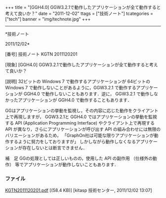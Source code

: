﻿+++
title = "[GGH4.0] GGW3.2.1で動作したアプリケーションが全て動作すると考えて良いか？"
date = "2011-12-02"
ttags = ["技術ノート"]
tcategories = ["tech"]
banner = "img/technote.jpg"
+++

-----------------------------------------------------------------------------------------------------------------------------

*技術ノート

2011/12/02*


[番号]
技術ノート KGTN 2011120201

[現象]
[GGH4.0]
GGW3.2.1で動作したアプリケーションが全て動作すると考えて良いか？

[説明]
32ビットの Windows 7 で動作するアプリケーションが 64ビットの Windows 7
で動作しないことがあるように，GGW3.2.1 で動作するアプリケーションが
GGH4.0 で動作しないこともあります．逆に， GGW3.2.1
で動作しなかったアプリケーションが GGH4.0 で動作することもあります．

GGはアプリケーションの挙動を監視し，その内容に応じた動作をクライアント上で再現しますが，
GGW3.2.1と GGH4.0 ではアプリケーションの挙動を監視する API (Application
Programming Interface) やクライアント上で再現する API
が異なり，さらにアプリケーションが呼び出す API
の組み合わせには無限のバリエーションがあるため，
「GraphOn社は可能な限りアプリケーションが動作するように努力をしておりますが」
しかしながら動作しなくなるアプリケーションが存在しないとは断言できません．

補　足
GGの処理としては正しいものの，使用した API の副作用 （仕様外の動作）
等でアプリケーションが動作しないこともあります．


### ファイル

 
 


[KGTN2011120201.pdf](http://techreport.kitasp.net/attachments/download/718/KGTN2011120201.pdf)
 [(58.4 KB)] [kitasp 技術センター, 2011/12/02
13:07]


 


 

